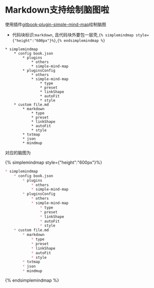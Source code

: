 # Markdown支持绘制脑图啦
使用插件[gitbook-plugin-simple-mind-map](https://github.com/snowdreams1006/gitbook-plugin-simple-mind-map#readme)绘制脑图

* 代码块标识:`markdown`, 且代码块外要包一层壳,`{% simplemindmap style={"height":"600px"}%}`,`{% endsimplemindmap %}`

```
* simplemindmap
    * config book.json
        * plugins
            * others
            * simple-mind-map
        * pluginsConfig
            * others
            * simple-mind-map
                * type
                * preset
                * linkShape
                * autoFit
                * style
    * custom file.md
        * markdown
            * type
            * preset
            * linkShape
            * autoFit
            * style
        * txtmap
        * json
        * mindmup
```


对应的脑图为

{% simplemindmap style={"height":"600px"}%}
```markdown
* simplemindmap
    * config book.json
        * plugins
            * others
            * simple-mind-map
        * pluginsConfig
            * others
            * simple-mind-map
                * type
                * preset
                * linkShape
                * autoFit
                * style
    * custom file.md
        * markdown
            * type
            * preset
            * linkShape
            * autoFit
            * style
        * txtmap
        * json
        * mindmup
```
{% endsimplemindmap %}